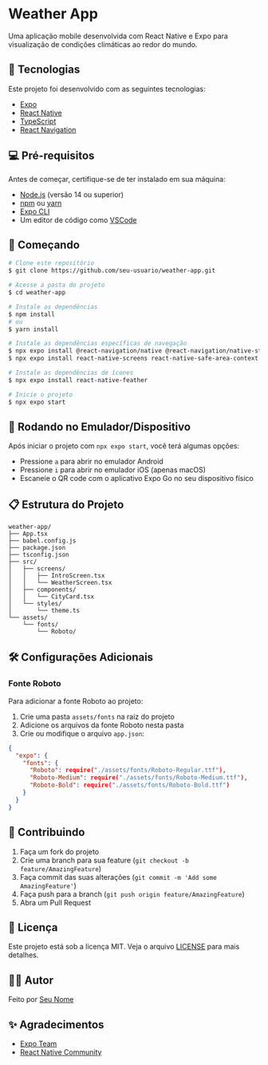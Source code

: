 # Weather App

Uma aplicação mobile desenvolvida com React Native e Expo para visualização de condições climáticas ao redor do mundo.


## 🚀 Tecnologias

Este projeto foi desenvolvido com as seguintes tecnologias:

- [Expo](https://expo.dev/)
- [React Native](https://reactnative.dev/)
- [TypeScript](https://www.typescriptlang.org/)
- [React Navigation](https://reactnavigation.org/)

## 💻 Pré-requisitos

Antes de começar, certifique-se de ter instalado em sua máquina:

- [Node.js](https://nodejs.org/en/) (versão 14 ou superior)
- [npm](https://www.npmjs.com/) ou [yarn](https://yarnpkg.com/)
- [Expo CLI](https://docs.expo.dev/workflow/expo-cli/)
- Um editor de código como [VSCode](https://code.visualstudio.com/)

## 🎯 Começando

```bash
# Clone este repositório
$ git clone https://github.com/seu-usuario/weather-app.git

# Acesse a pasta do projeto
$ cd weather-app

# Instale as dependências
$ npm install
# ou
$ yarn install

# Instale as dependências específicas de navegação
$ npx expo install @react-navigation/native @react-navigation/native-stack
$ npx expo install react-native-screens react-native-safe-area-context

# Instale as dependências de ícones
$ npx expo install react-native-feather

# Inicie o projeto
$ npx expo start
```

## 📱 Rodando no Emulador/Dispositivo

Após iniciar o projeto com `npx expo start`, você terá algumas opções:

- Pressione `a` para abrir no emulador Android
- Pressione `i` para abrir no emulador iOS (apenas macOS)
- Escaneie o QR code com o aplicativo Expo Go no seu dispositivo físico

## 📋 Estrutura do Projeto

```
weather-app/
├── App.tsx
├── babel.config.js
├── package.json
├── tsconfig.json
├── src/
│   ├── screens/
│   │   ├── IntroScreen.tsx
│   │   └── WeatherScreen.tsx
│   ├── components/
│   │   └── CityCard.tsx
│   └── styles/
│       └── theme.ts
└── assets/
    └── fonts/
        └── Roboto/
```

## 🛠️ Configurações Adicionais

### Fonte Roboto

Para adicionar a fonte Roboto ao projeto:

1. Crie uma pasta `assets/fonts` na raiz do projeto
2. Adicione os arquivos da fonte Roboto nesta pasta
3. Crie ou modifique o arquivo `app.json`:

```json
{
  "expo": {
    "fonts": {
      "Roboto": require("./assets/fonts/Roboto-Regular.ttf"),
      "Roboto-Medium": require("./assets/fonts/Roboto-Medium.ttf"),
      "Roboto-Bold": require("./assets/fonts/Roboto-Bold.ttf")
    }
  }
}
```

## 🤝 Contribuindo

1. Faça um fork do projeto
2. Crie uma branch para sua feature (`git checkout -b feature/AmazingFeature`)
3. Faça commit das suas alterações (`git commit -m 'Add some AmazingFeature'`)
4. Faça push para a branch (`git push origin feature/AmazingFeature`)
5. Abra um Pull Request

## 📝 Licença

Este projeto está sob a licença MIT. Veja o arquivo [LICENSE](LICENSE) para mais detalhes.

## 👨‍💻 Autor

Feito por [Seu Nome](https://github.com/seu-usuario)

## ✨ Agradecimentos

- [Expo Team](https://expo.dev/)
- [React Native Community](https://reactnative.dev/community/overview)
